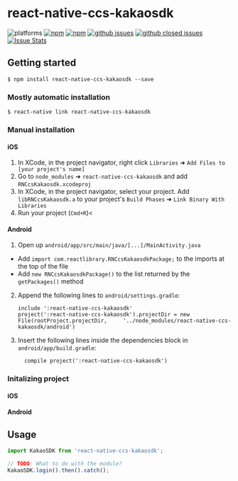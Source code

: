 
# react-native-ccs-kakaosdk

![platforms](https://img.shields.io/badge/platforms-Android%20%7C%20iOS-brightgreen.svg?style=flat-square&colorB=191A17)
[![npm](https://img.shields.io/npm/v/react-native-ccs-kakaosdk.svg?style=flat-square)](https://www.npmjs.com/package/react-native-ccs-kakaosdk)
[![npm](https://img.shields.io/npm/dm/react-native-ccs-kakaosdk.svg?style=flat-square&colorB=007ec6)](https://www.npmjs.com/package/react-native-ccs-kakaosdk)
[![github issues](https://img.shields.io/github/issues/creamcookie/react-native-ccs-kakaosdk.svg?style=flat-square)](https://github.com/creamcookie/react-native-ccs-kakaosdk/issues)
[![github closed issues](https://img.shields.io/github/issues-closed/creamcookie/react-native-ccs-kakaosdk.svg?style=flat-square&colorB=44cc11)](https://github.com/creamcookie/react-native-ccs-kakaosdk/issues?q=is%3Aissue+is%3Aclosed)
[![Issue Stats](https://img.shields.io/issuestats/i/github/creamcookie/react-native-ccs-kakaosdk.svg?style=flat-square&colorB=44cc11)](http://github.com/creamcookie/react-native-ccs-kakaosdk/issues)


## Getting started

`$ npm install react-native-ccs-kakaosdk --save`

### Mostly automatic installation

`$ react-native link react-native-ccs-kakaosdk`

### Manual installation


#### iOS

1. In XCode, in the project navigator, right click `Libraries` ➜ `Add Files to [your project's name]`
2. Go to `node_modules` ➜ `react-native-ccs-kakaosdk` and add `RNCcsKakaosdk.xcodeproj`
3. In XCode, in the project navigator, select your project. Add `libRNCcsKakaosdk.a` to your project's `Build Phases` ➜ `Link Binary With Libraries`
4. Run your project (`Cmd+R`)<

#### Android

1. Open up `android/app/src/main/java/[...]/MainActivity.java`
  - Add `import com.reactlibrary.RNCcsKakaosdkPackage;` to the imports at the top of the file
  - Add `new RNCcsKakaosdkPackage()` to the list returned by the `getPackages()` method
2. Append the following lines to `android/settings.gradle`:
  	```
  	include ':react-native-ccs-kakaosdk'
  	project(':react-native-ccs-kakaosdk').projectDir = new File(rootProject.projectDir, 	'../node_modules/react-native-ccs-kakaosdk/android')
  	```
3. Insert the following lines inside the dependencies block in `android/app/build.gradle`:
  	```
      compile project(':react-native-ccs-kakaosdk')
  	```


### Initalizing project


#### iOS


#### Android



## Usage
```javascript
import KakaoSDK from 'react-native-ccs-kakaosdk';

// TODO: What to do with the module?
KakaoSDK.login().then().catch();
```
  

